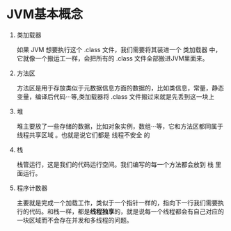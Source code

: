 # JVM基本概念
1. 类加载器

    如果 JVM 想要执行这个 .class 文件，我们需要将其装进一个 类加载器 中，它就像一个搬运工一样，会把所有的 .class 文件全部搬进JVM里面来。

2. 方法区

    方法区是用于存放类似于元数据信息方面的数据的，比如类信息，常量，静态变量，编译后代码···等,类加载器将 .class 文件搬过来就是先丢到这一块上

3. 堆

    堆主要放了一些存储的数据，比如对象实例，数组···等，它和方法区都同属于 线程共享区域 。也就是说它们都是 线程不安全 的

4. 栈

    栈管运行，这是我们的代码运行空间。我们编写的每一个方法都会放到 栈 里面运行。

5. 程序计数器

    主要就是完成一个加载工作，类似于一个指针一样的，指向下一行我们需要执行的代码。和栈一样，都是**线程独享**的，就是说每一个线程都会有自己对应的一块区域而不会存在并发和多线程的问题。